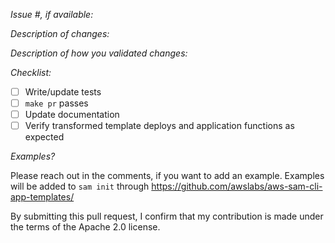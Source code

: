 *Issue #, if available:*

*Description of changes:*

*Description of how you validated changes:*

*Checklist:*

- [ ] Write/update tests
- [ ] `make pr` passes
- [ ] Update documentation
- [ ] Verify transformed template deploys and application functions as expected

*Examples?*

Please reach out in the comments, if you want to add an example. Examples will be 
added to `sam init` through https://github.com/awslabs/aws-sam-cli-app-templates/

By submitting this pull request, I confirm that my contribution is made under the terms of the Apache 2.0 license.
